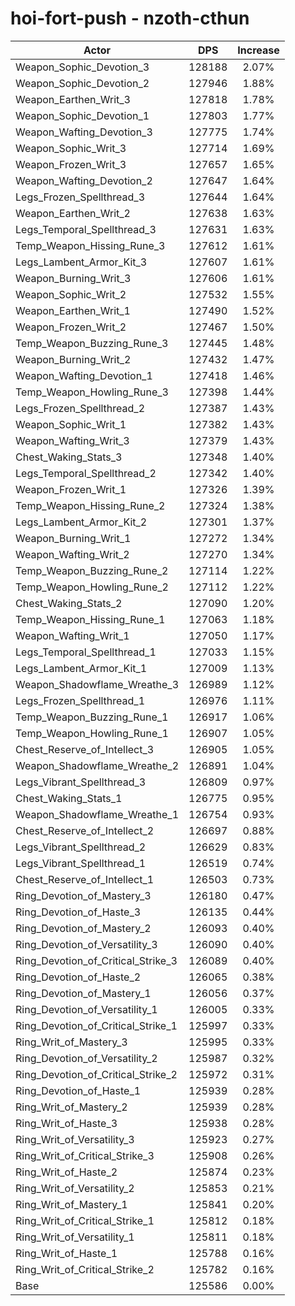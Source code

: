 # hoi-fort-push - nzoth-cthun
| Actor | DPS | Increase |
|---|:---:|:---:|
|Weapon_Sophic_Devotion_3|128188|2.07%|
|Weapon_Sophic_Devotion_2|127946|1.88%|
|Weapon_Earthen_Writ_3|127818|1.78%|
|Weapon_Sophic_Devotion_1|127803|1.77%|
|Weapon_Wafting_Devotion_3|127775|1.74%|
|Weapon_Sophic_Writ_3|127714|1.69%|
|Weapon_Frozen_Writ_3|127657|1.65%|
|Weapon_Wafting_Devotion_2|127647|1.64%|
|Legs_Frozen_Spellthread_3|127644|1.64%|
|Weapon_Earthen_Writ_2|127638|1.63%|
|Legs_Temporal_Spellthread_3|127631|1.63%|
|Temp_Weapon_Hissing_Rune_3|127612|1.61%|
|Legs_Lambent_Armor_Kit_3|127607|1.61%|
|Weapon_Burning_Writ_3|127606|1.61%|
|Weapon_Sophic_Writ_2|127532|1.55%|
|Weapon_Earthen_Writ_1|127490|1.52%|
|Weapon_Frozen_Writ_2|127467|1.50%|
|Temp_Weapon_Buzzing_Rune_3|127445|1.48%|
|Weapon_Burning_Writ_2|127432|1.47%|
|Weapon_Wafting_Devotion_1|127418|1.46%|
|Temp_Weapon_Howling_Rune_3|127398|1.44%|
|Legs_Frozen_Spellthread_2|127387|1.43%|
|Weapon_Sophic_Writ_1|127382|1.43%|
|Weapon_Wafting_Writ_3|127379|1.43%|
|Chest_Waking_Stats_3|127348|1.40%|
|Legs_Temporal_Spellthread_2|127342|1.40%|
|Weapon_Frozen_Writ_1|127326|1.39%|
|Temp_Weapon_Hissing_Rune_2|127324|1.38%|
|Legs_Lambent_Armor_Kit_2|127301|1.37%|
|Weapon_Burning_Writ_1|127272|1.34%|
|Weapon_Wafting_Writ_2|127270|1.34%|
|Temp_Weapon_Buzzing_Rune_2|127114|1.22%|
|Temp_Weapon_Howling_Rune_2|127112|1.22%|
|Chest_Waking_Stats_2|127090|1.20%|
|Temp_Weapon_Hissing_Rune_1|127063|1.18%|
|Weapon_Wafting_Writ_1|127050|1.17%|
|Legs_Temporal_Spellthread_1|127033|1.15%|
|Legs_Lambent_Armor_Kit_1|127009|1.13%|
|Weapon_Shadowflame_Wreathe_3|126989|1.12%|
|Legs_Frozen_Spellthread_1|126976|1.11%|
|Temp_Weapon_Buzzing_Rune_1|126917|1.06%|
|Temp_Weapon_Howling_Rune_1|126907|1.05%|
|Chest_Reserve_of_Intellect_3|126905|1.05%|
|Weapon_Shadowflame_Wreathe_2|126891|1.04%|
|Legs_Vibrant_Spellthread_3|126809|0.97%|
|Chest_Waking_Stats_1|126775|0.95%|
|Weapon_Shadowflame_Wreathe_1|126754|0.93%|
|Chest_Reserve_of_Intellect_2|126697|0.88%|
|Legs_Vibrant_Spellthread_2|126629|0.83%|
|Legs_Vibrant_Spellthread_1|126519|0.74%|
|Chest_Reserve_of_Intellect_1|126503|0.73%|
|Ring_Devotion_of_Mastery_3|126180|0.47%|
|Ring_Devotion_of_Haste_3|126135|0.44%|
|Ring_Devotion_of_Mastery_2|126093|0.40%|
|Ring_Devotion_of_Versatility_3|126090|0.40%|
|Ring_Devotion_of_Critical_Strike_3|126089|0.40%|
|Ring_Devotion_of_Haste_2|126065|0.38%|
|Ring_Devotion_of_Mastery_1|126056|0.37%|
|Ring_Devotion_of_Versatility_1|126005|0.33%|
|Ring_Devotion_of_Critical_Strike_1|125997|0.33%|
|Ring_Writ_of_Mastery_3|125995|0.33%|
|Ring_Devotion_of_Versatility_2|125987|0.32%|
|Ring_Devotion_of_Critical_Strike_2|125972|0.31%|
|Ring_Devotion_of_Haste_1|125939|0.28%|
|Ring_Writ_of_Mastery_2|125939|0.28%|
|Ring_Writ_of_Haste_3|125938|0.28%|
|Ring_Writ_of_Versatility_3|125923|0.27%|
|Ring_Writ_of_Critical_Strike_3|125908|0.26%|
|Ring_Writ_of_Haste_2|125874|0.23%|
|Ring_Writ_of_Versatility_2|125853|0.21%|
|Ring_Writ_of_Mastery_1|125841|0.20%|
|Ring_Writ_of_Critical_Strike_1|125812|0.18%|
|Ring_Writ_of_Versatility_1|125811|0.18%|
|Ring_Writ_of_Haste_1|125788|0.16%|
|Ring_Writ_of_Critical_Strike_2|125782|0.16%|
|Base|125586|0.00%|
